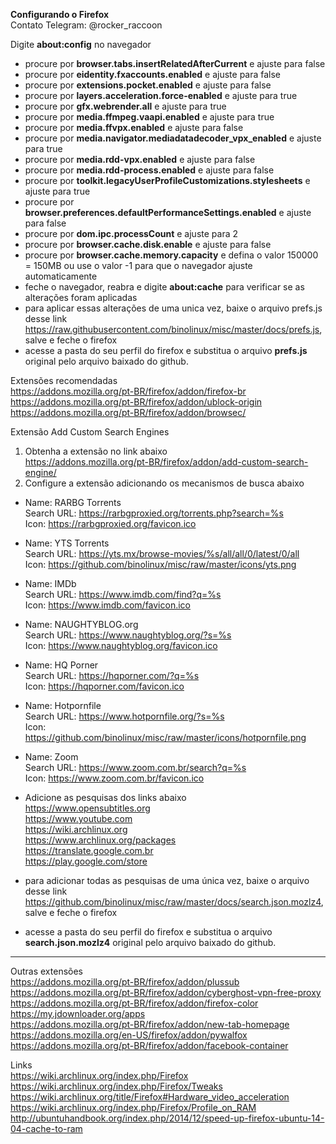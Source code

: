 <b>Configurando o Firefox</b></br>
Contato Telegram: @rocker_raccoon

Digite <b>about:config</b> no navegador</br>
- procure por <b>browser.tabs.insertRelatedAfterCurrent</b> e ajuste para false</br>
- procure por <b>eidentity.fxaccounts.enabled</b> e ajuste para false</br>
- procure por <b>extensions.pocket.enabled</b> e ajuste para false</br>
- procure por <b>layers.acceleration.force-enabled</b> e ajuste para true</br>
- procure por <b>gfx.webrender.all</b> e ajuste para true</br>
- procure por <b>media.ffmpeg.vaapi.enabled</b> e ajuste para true</br>
- procure por <b>media.ffvpx.enabled</b> e ajuste para false</br>
- procure por <b>media.navigator.mediadatadecoder_vpx_enabled</b> e ajuste para true</br>
- procure por <b>media.rdd-vpx.enabled</b> e ajuste para false</br>
- procure por <b>media.rdd-process.enabled</b> e ajuste para false</br>
- procure por <b>toolkit.legacyUserProfileCustomizations.stylesheets</b> e ajuste para true</br>
- procure por <b>browser.preferences.defaultPerformanceSettings.enabled</b> e ajuste para false</br>
- procure por <b>dom.ipc.processCount</b> e ajuste para 2</br>
- procure por <b>browser.cache.disk.enable</b> e ajuste para false</br>
- procure por <b>browser.cache.memory.capacity</b> e defina o valor 150000 = 150MB ou use o valor -1 para que o navegador ajuste automaticamente</br>
- feche o navegador, reabra e digite <b>about:cache</b> para verificar se as alterações foram aplicadas</br>
- para aplicar essas alterações de uma unica vez, baixe o arquivo prefs.js desse link https://raw.githubusercontent.com/binolinux/misc/master/docs/prefs.js, salve e feche o firefox</br>
- acesse a pasta do seu perfil do firefox e substitua o arquivo <b>prefs.js</b> original pelo arquivo baixado do github.</br>

Extensões recomendadas</br>
https://addons.mozilla.org/pt-BR/firefox/addon/firefox-br</br>
https://addons.mozilla.org/pt-BR/firefox/addon/ublock-origin</br>
https://addons.mozilla.org/pt-BR/firefox/addon/browsec/</br>

Extensão Add Custom Search Engines
1. Obtenha a extensão no link abaixo</br>
https://addons.mozilla.org/pt-BR/firefox/addon/add-custom-search-engine/
2. Configure a extensão adicionando os mecanismos de busca abaixo
- Name: RARBG Torrents</br>
Search URL: https://rarbgproxied.org/torrents.php?search=%s</br>
Icon: https://rarbgproxied.org/favicon.ico</br>
- Name: YTS Torrents</br>
Search URL: https://yts.mx/browse-movies/%s/all/all/0/latest/0/all</br>
Icon: https://github.com/binolinux/misc/raw/master/icons/yts.png</br>
- Name: IMDb</br>
Search URL: https://www.imdb.com/find?q=%s</br>
Icon: https://www.imdb.com/favicon.ico
- Name: NAUGHTYBLOG.org</br>
Search URL: https://www.naughtyblog.org/?s=%s</br>
Icon: https://www.naughtyblog.org/favicon.ico
- Name: HQ Porner</br>
Search URL: https://hqporner.com/?q=%s</br>
Icon: https://hqporner.com/favicon.ico
- Name: Hotpornfile</br>
Search URL: https://www.hotpornfile.org/?s=%s</br>
Icon: https://github.com/binolinux/misc/raw/master/icons/hotpornfile.png</br>
- Name: Zoom</br>
Search URL: https://www.zoom.com.br/search?q=%s</br>
Icon: https://www.zoom.com.br/favicon.ico

- Adicione as pesquisas dos links abaixo</br>
https://www.opensubtitles.org</br>
https://www.youtube.com</br>
https://wiki.archlinux.org</br>
https://www.archlinux.org/packages</br>
https://translate.google.com.br</br>
https://play.google.com/store</br>

- para adicionar todas as pesquisas de uma única vez, baixe o arquivo desse link https://github.com/binolinux/misc/raw/master/docs/search.json.mozlz4, salve e feche o firefox</br>
- acesse a pasta do seu perfil do firefox e substitua o arquivo <b>search.json.mozlz4</b> original pelo arquivo baixado do github.</br>

<hr>

Outras extensões</br>
https://addons.mozilla.org/pt-BR/firefox/addon/plussub</br>
https://addons.mozilla.org/pt-BR/firefox/addon/cyberghost-vpn-free-proxy</br>
https://addons.mozilla.org/pt-BR/firefox/addon/firefox-color</br>
https://my.jdownloader.org/apps</br>
https://addons.mozilla.org/pt-BR/firefox/addon/new-tab-homepage</br>
https://addons.mozilla.org/en-US/firefox/addon/pywalfox</br>
https://addons.mozilla.org/pt-BR/firefox/addon/facebook-container</br>

Links</br>
https://wiki.archlinux.org/index.php/Firefox</br>
https://wiki.archlinux.org/index.php/Firefox/Tweaks</br>
https://wiki.archlinux.org/title/Firefox#Hardware_video_acceleration</br>
https://wiki.archlinux.org/index.php/Firefox/Profile_on_RAM</br>
http://ubuntuhandbook.org/index.php/2014/12/speed-up-firefox-ubuntu-14-04-cache-to-ram</br>

